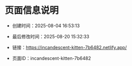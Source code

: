 # 页面信息说明

- 创建时间：2025-08-04 16:53:13

- 最后修改时间：2025-08-20 15:32:33

- 链接：https://incandescent-kitten-7b6482.netlify.app/

- 页面ID：incandescent-kitten-7b6482